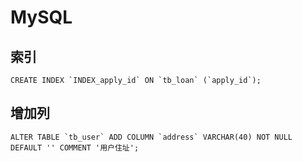 # MySQL

## 索引
```
CREATE INDEX `INDEX_apply_id` ON `tb_loan` (`apply_id`);
```

## 增加列
```
ALTER TABLE `tb_user` ADD COLUMN `address` VARCHAR(40) NOT NULL DEFAULT '' COMMENT '用户住址';
```
